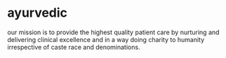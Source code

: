 ayurvedic
=========

our mission is to provide the highest quality patient care by nurturing and delivering clinical excellence and in a way doing charity to humanity irrespective of caste race and denominations.
